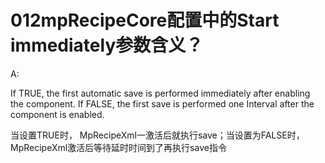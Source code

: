 # 012mpRecipeCore配置中的Start immediately参数含义？

A:

If TRUE, the first automatic save is performed immediately after enabling the component. If FALSE, the first save is performed one Interval after the component is enabled.

当设置TRUE时， MpRecipeXml一激活后就执行save；当设置为FALSE时，MpRecipeXml激活后等待延时时间到了再执行save指令
